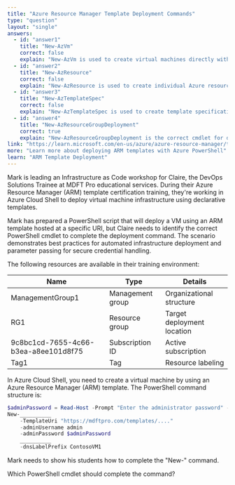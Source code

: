 ```yaml
---
title: "Azure Resource Manager Template Deployment Commands"
type: "question"
layout: "single"
answers:
  - id: "answer1"
    title: "New-AzVm"
    correct: false
    explain: "New-AzVm is used to create virtual machines directly with specified parameters, not for deploying ARM templates. This cmdlet doesn't support the -TemplateUri parameter."
  - id: "answer2"
    title: "New-AzResource"
    correct: false
    explain: "New-AzResource is used to create individual Azure resources, but it's not designed for deploying complete ARM templates. It doesn't support template-based deployments with -TemplateUri."
  - id: "answer3"
    title: "New-AzTemplateSpec"
    correct: false
    explain: "New-AzTemplateSpec is used to create template specifications for storing and versioning ARM templates, not for deploying them. This cmdlet manages template storage rather than deployment."
  - id: "answer4"
    title: "New-AzResourceGroupDeployment"
    correct: true
    explain: "New-AzResourceGroupDeployment is the correct cmdlet for deploying ARM templates to a resource group. It supports the -TemplateUri parameter to deploy templates from URLs and accepts template parameters like adminUsername and adminPassword."
link: "https://learn.microsoft.com/en-us/azure/azure-resource-manager/templates/deploy-powershell"
more: "Learn more about deploying ARM templates with Azure PowerShell"
learn: "ARM Template Deployment"
---
```


Mark is leading an Infrastructure as Code workshop for Claire, the DevOps Solutions Trainee at MDFT Pro educational services. During their Azure Resource Manager (ARM) template certification training, they're working in Azure Cloud Shell to deploy virtual machine infrastructure using declarative templates. 

Mark has prepared a PowerShell script that will deploy a VM using an ARM template hosted at a specific URI, but Claire needs to identify the correct PowerShell cmdlet to complete the deployment command. The scenario demonstrates best practices for automated infrastructure deployment and parameter passing for secure credential handling.

The following resources are available in their training environment:

| Name | Type | Details |
|------|------|---------|
| ManagementGroup1 | Management group | Organizational structure |
| RG1 | Resource group | Target deployment location |
| 9c8bc1cd-7655-4c66-b3ea-a8ee101d8f75 | Subscription ID | Active subscription |
| Tag1 | Tag | Resource labeling |

In Azure Cloud Shell, you need to create a virtual machine by using an Azure Resource Manager (ARM) template. The PowerShell command structure is:

```powershell
$adminPassword = Read-Host -Prompt "Enter the administrator password" -AsSecureString
New-__________
    -TemplateUri "https://mdftpro.com/templates/...."
    -adminUsername admin
    -adminPassword $adminPassword
    __________ 
    -dnsLabelPrefix ContosoVM1 
```

Mark needs to show his students how to complete the "New-" command.

Which PowerShell cmdlet should complete the command?